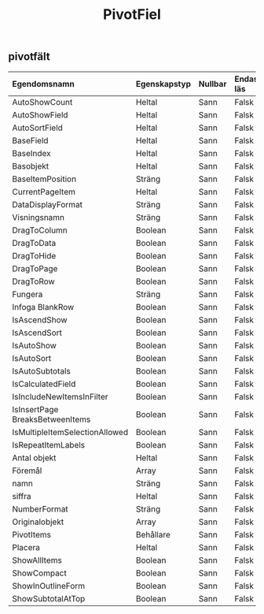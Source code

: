 ﻿---
title: PivotFiel
second_title: Aspose.Cells Cloud Documen
type: docs
url: /sv/specification/model/pivotfield/
description: "Aspose.Cells Molnmodellspecifikation: PivotField. Hantera enkelt Excel och andra kalkylarksdokument med funktioner som att öppna, generera, redigera, dela, slå samman, jämföra och konvertera"
weight: 50
---
## **pivotfält**

 

| Egendomsnamn| Egenskapstyp| Nullbar| Endast läs| Standardvärde| Beskrivning|
|:- |:- |:- |:- |:- |:- |
| AutoShowCount| Heltal| Sann| Falsk|||
| AutoShowField| Heltal| Sann| Falsk|||
| AutoSortField| Heltal| Sann| Falsk|||
| BaseField| Heltal| Sann| Falsk|||
| BaseIndex| Heltal| Sann| Falsk|||
| Basobjekt| Heltal| Sann| Falsk|||
| BaseItemPosition| Sträng| Sann| Falsk|||
| CurrentPageItem| Heltal| Sann| Falsk|||
| DataDisplayFormat| Sträng| Sann| Falsk|||
| Visningsnamn| Sträng| Sann| Falsk|||
| DragToColumn| Boolean| Sann| Falsk|||
| DragToData| Boolean| Sann| Falsk|||
|DragToHide| Boolean| Sann| Falsk|||
| DragToPage| Boolean| Sann| Falsk|||
| DragToRow| Boolean| Sann| Falsk|||
| Fungera| Sträng| Sann| Falsk|||
| Infoga BlankRow| Boolean| Sann| Falsk|||
| IsAscendShow| Boolean| Sann| Falsk|||
| IsAscendSort| Boolean| Sann| Falsk|||
| IsAutoShow| Boolean| Sann| Falsk|||
| IsAutoSort| Boolean| Sann| Falsk|||
| IsAutoSubtotals| Boolean| Sann| Falsk|||
| IsCalculatedField| Boolean| Sann| Falsk|||
| IsIncludeNewItemsInFilter| Boolean| Sann| Falsk|||
| IsInsertPage BreaksBetweenItems| Boolean| Sann| Falsk|||
| IsMultipleItemSelectionAllowed| Boolean| Sann| Falsk|||
| IsRepeatItemLabels| Boolean| Sann| Falsk|||
| Antal objekt| Heltal| Sann| Falsk|||
| Föremål|Array<String> | Sann| Falsk|||
| namn| Sträng| Sann| Falsk|||
| siffra| Heltal| Sann| Falsk|||
| NumberFormat| Sträng| Sann| Falsk|||
| Originalobjekt|Array<String> | Sann| Falsk|||
| PivotItems| Behållare| Sann| Falsk|||
|Placera| Heltal| Sann| Falsk|||
| ShowAllItems| Boolean| Sann| Falsk|||
| ShowCompact| Boolean| Sann| Falsk|||
| ShowInOutlineForm| Boolean| Sann| Falsk|||
| ShowSubtotalAtTop| Boolean| Sann| Falsk|||

